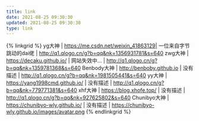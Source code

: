 ```yaml
---
title: link
date: 2021-08-25 09:30:30
updated: 2021-08-25 09:30:30
type: link
---
```


{% linkgrid %}
yg大神 | https://me.csdn.net/weixin_41863129| 一位来自字节跳动的dai佬 | http://q1.qlogo.cn/g?b=qq&nk=1356931781&s=640
zwg大神 | https://decaku.github.io/ | 网站失效中... | http://q1.qlogo.cn/g?b=qq&nk=1359781368&s=640
Benbody大神 | http://benboby.github.io | 没有描述 | http://q1.qlogo.cn/g?b=qq&nk=1981505441&s=640
yy大神 | https://yang1998cmd.github.io/ | 没有描述 |  http://q1.qlogo.cn/g?b=qq&nk=779771381&s=640
xhf大神 | https://blog.xhofe.top/ | 没有描述 |  http://q1.qlogo.cn/g?b=qq&nk=927625802&s=640
Chunibyo大神 | https://chunibyo-wly.github.io/ | 没有描述 |  https://chunibyo-wly.github.io/images/avatar.png
{% endlinkgrid %}